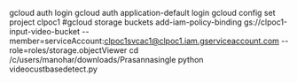 gcloud auth login
gcloud auth application-default login
gcloud config set project clpoc1
#gcloud storage buckets add-iam-policy-binding gs://clpoc1-input-video-bucket     --member=serviceAccount:clpoc1svcac1@clpoc1.iam.gserviceaccount.com     --role=roles/storage.objectViewer
cd /c/users/manohar/downloads/Prasannasingle
python videocustbasedetect.py